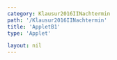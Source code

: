 ```yaml
---
category: Klausur2016IINachtermin
path: '/Klausur2016IINachtermin'
title: 'AppletB1'
type: 'Applet'

layout: nil
---
```

<link type="text/css" href="https://cdnjs.cloudflare.com/ajax/libs/jsxgraph/0.99.6/jsxgraph.css"><link rel="stylesheet" type="text/css" href="//cdnjs.cloudflare.com/ajax/libs/jsxgraph/0.99.7/jsxgraph.css" />
<div id="a0507f70-8798-4006-90d4-aedad135789d" class="jxgbox" style="width:500px; height:500px">
<script type="text/javascript">
    (function() {
	const board = JXG.JSXGraph.initBoard('a0507f70-8798-4006-90d4-aedad135789d', {
    							boundingbox: [-4, 11, 4, -1],
                  axis: true
              });
              
var p1 =  x => 0.5 * x*x  -0.5*x+1.125;  
var p2 = x => x*x/2+3;
              
var Gp1 = board.create('functiongraph', [p1]);             
var Gp2 = board.create('functiongraph', [p2]); 
var A = board.create('glider', [1, 1.1, Gp2], {color:'orange', name:'A'}) ;
var B = board.create('point', [function(){return A.X();}, function(){return p1(A.X());}], {fixed:true, color:'green', name:'B'});
var C = board.create('point', [function(){return A.X() + 2;}, function(){return p2(A.X()+2);}], {fixed:true, color:'green', name:'C'});
var T = board.create('intersection', [Gp1, Gp2], {name:'T', color:'red', fixed:true});
board.create('polygon', [A,B,C], {color:'green'});
board.create('angle', [C,B,A], {orthotype:'sectordot', name:' '});
var A_T = board.create('text', [0.5, 9.5, function(){ return 'A(' + JXG.toFixed(A.X(), 2) + ', ' + JXG.toFixed(A.Y(), 2) + ')';}], {fontsize:18, color:'orange'});
var B_T = board.create('text', [0.5, 8.5, function(){ return 'B(' + JXG.toFixed(B.X(), 2) + ', ' + JXG.toFixed(B.Y(), 2) + ')';}], {fontsize:18, color:'green'});
var C_T = board.create('text', [0.5, 7.5, function(){ return 'C(' + JXG.toFixed(C.X(), 2) + ', ' + JXG.toFixed(C.Y(), 2) + ')';}], {fontsize:18, color:'green'});
var NR_T = board.create('text', [-3, 9.5, '2016 NT MatII/III B1'], {fontsize:18})
})();
  </script>
  </div>

